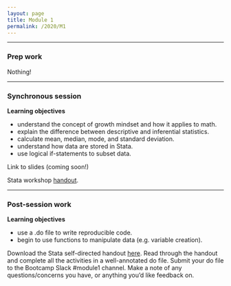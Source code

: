 ```yaml
---
layout: page
title: Module 1
permalink: /2020/M1
---
```


---
### Prep work
Nothing!

---
### Synchronous session
**Learning objectives**
- understand the concept of growth mindset and how it applies to math.  
- explain the difference between descriptive and inferential statistics.  
- calculate mean, median, mode, and standard deviation.  
- understand how data are stored in Stata.  
- use logical if-statements to subset data. 

Link to slides (coming soon!)

Stata workshop [handout](https://docs.google.com/document/d/1o_bondGoTSTnz9bxJgS52EVVZArGABixCmM985AW77U/edit).

---
### Post-session work
**Learning objectives**
- use a .do file to write reproducible code.  
- begin to use functions to manipulate data (e.g. variable creation). 

Download the Stata self-directed handout [here](StataWorkshop_Self-directedhandout(public).pdf). Read through the handout and complete all the activities in a well-annotated do file. Submit your do file to the Bootcamp Slack #module1 channel. Make a note of any questions/concerns you have, or anything you’d like feedback on. 